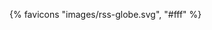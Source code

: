 <meta charset="utf-8">
<meta http-equiv="X-UA-Compatible" content="IE=edge">
<title>{% if title %}{{ title }} :: {% endif %}{{ site.site_title }}</title>
<meta name="description" content="">
<meta name="viewport" content="width=device-width, initial-scale=1">
<meta name="generator" content="{{ eleventy.generator }}">

<!-- Favicon -->
{% favicons "images/rss-globe.svg", "#fff" %}

<!-- CSS -->
<link rel="stylesheet" href="{{ site.baseurl }}/css/owl.carousel.css" />
<link rel="stylesheet" href="{{ site.baseurl }}/css/bootstrap.min.css" />
<!-- <link rel="stylesheet" href="https://maxcdn.bootstrapcdn.com/bootstrap/4.0.0/css/bootstrap.min.css" integrity="sha384-Gn5384xqQ1aoWXA+058RXPxPg6fy4IWvTNh0E263XmFcJlSAwiGgFAW/dAiS6JXm" crossorigin="anonymous"> -->
<link rel="stylesheet" href="{{ site.baseurl }}/css/font-awesome.min.css" />
<link rel="stylesheet" href="{{ site.baseurl }}/css/airspace.css" />
<link rel="stylesheet" href="{{ site.baseurl }}/css/style.css" />
<link rel="stylesheet" href="{{ site.baseurl }}/css/ionicons.min.css" />
<link rel="stylesheet" href="{{ site.baseurl }}/css/animate.css" />
<link rel="stylesheet" href="{{ site.baseurl }}/css/responsive.css" />
<link rel="stylesheet" href="{{ site.baseurl }}/css/syntax.css" />
<link rel="stylesheet" href="{{ site.baseurl }}/css/local.css?20230624" />

<!-- Js -->
<script src="//ajax.googleapis.com/ajax/libs/jquery/1.10.2/jquery.min.js"></script>
<script>window.jQuery || document.write('<script src="js/vendor/jquery-1.10.2.min.js"><\/script>')</script>
<script src="{{ site.baseurl }}/js/bootstrap.min.js"></script>
<script src="{{ site.baseurl }}/js/owl.carousel.min.js"></script>
<script src="{{ site.baseurl }}/js/plugins.js"></script>
<script src="{{ site.baseurl }}/js/min/waypoints.min.js"></script>
<script src="{{ site.baseurl }}/js/jquery.counterup.js"></script>


<script src="{{ site.baseurl }}/js/main.js"></script>

<!--
/*
 * Airspace
 * Ported to Jekyll by Andrew Lee
 * https://github.com/luminousrubyist/airspace-jekyll
 * Designed and Developed by ThemeFisher
 * https://themefisher.com/
 *
 */
-->
